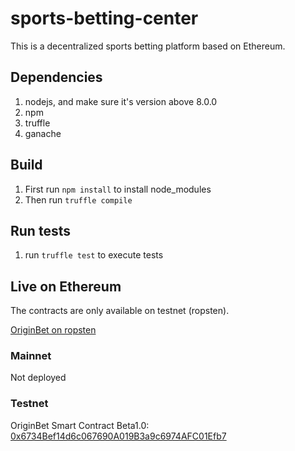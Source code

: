 # sports-betting-center

This is a decentralized sports betting platform based on Ethereum.

## Dependencies
1. nodejs, and make sure it's version above 8.0.0
2. npm
3. truffle
4. ganache

## Build
1. First run `npm install` to install node_modules
2. Then run `truffle compile`

## Run tests
1. run `truffle test` to execute tests

## Live on Ethereum

The contracts are only available on testnet (ropsten).

[OriginBet on ropsten](https://ropsten.originsport.io/)

### Mainnet

Not deployed

### Testnet

OriginBet Smart Contract Beta1.0: [0x6734Bef14d6c067690A019B3a9c6974AFC01Efb7](https://ropsten.etherscan.io/address/0x6734Bef14d6c067690A019B3a9c6974AFC01Efb7)

